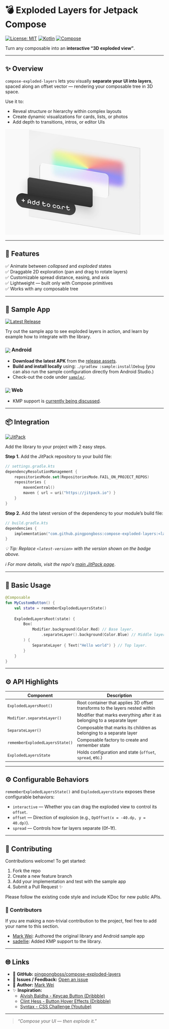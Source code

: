 # 💣 Exploded Layers for Jetpack Compose

[![License: MIT](https://img.shields.io/badge/License-MIT-blue.svg)](LICENSE)
[![Kotlin](https://img.shields.io/badge/Kotlin-2.0+-purple.svg)](https://kotlinlang.org)
[![Compose](https://img.shields.io/badge/Jetpack%20Compose-1.7+-teal.svg)](https://developer.android.com/jetpack/compose)

Turn any composable into an **interactive “3D exploded view”**.

---

## ✨ Overview

`compose-exploded-layers` lets you visually **separate your UI into layers**, spaced along an offset
vector — rendering your composable tree in 3D space.

Use it to:

- Reveal structure or hierarchy within complex layouts
- Create dynamic visualizations for cards, lists, or photos
- Add depth to transitions, intros, or editor UIs

<p align="center">
  <picture>
    <source srcset="./assets/demo.gif" type="image/gif">
    <img src="./assets/demo.jpg" width="600" alt="Exploded layers demo">
  </picture>
</p>

---

## 🚀 Features

✅ Animate between *collapsed* and *exploded* states  
✅ Draggable 2D exploration (pan and drag to rotate layers)  
✅ Customizable spread distance, easing, and axis  
✅ Lightweight — built only with Compose primitives  
✅ Works with any composable tree

---

## 📲 Sample App

[![Latest Release](https://img.shields.io/github/v/release/pingpongboss/compose-exploded-layers?color=brightgreen&label=release)](https://github.com/pingpongboss/compose-exploded-layers/releases)

Try out the sample app to see exploded layers in action, and learn by example how to integrate with
the library.

### <img src="https://cdn.simpleicons.org/android/3DDC84" width="18" align="absmiddle" /> Android

- **Download the latest APK** from
  the [release assets](https://github.com/pingpongboss/compose-exploded-layers/releases).
- **Build and install locally** using: `./gradlew :sample:installDebug` (you can also run the
  sample configuration directly from Android Studio.)
- Check-out the code under [`sample/`](sample).

### <img src="https://cdn.simpleicons.org/googlechrome/4285F4" width="18" align="absmiddle" /> Web

- KMP support
  is [currently being discussed](https://github.com/pingpongboss/compose-exploded-layers/pull/2).

---

## 📦 Integration

[![JitPack](https://jitpack.io/v/pingpongboss/compose-exploded-layers.svg)](https://jitpack.io/#pingpongboss/compose-exploded-layers)

Add the library to your project with 2 easy steps.

**Step 1.** Add the JitPack repository to your build file:

```kotlin
// settings.gradle.kts
dependencyResolutionManagement {
    repositoriesMode.set(RepositoriesMode.FAIL_ON_PROJECT_REPOS)
    repositories {
        mavenCentral()
        maven { url = uri("https://jitpack.io") }
    }
}
```

**Step 2.** Add the latest version of the dependency to your module’s build file:

```kotlin
// build.gradle.kts
dependencies {
    implementation("com.github.pingpongboss:compose-exploded-layers:<latest-version>")
}
````

*💡 Tip: Replace `<latest-version>` with the version shown on the badge above.*

*ℹ️ For more details, visit
the repo's [main JitPack page](https://jitpack.io/#pingpongboss/compose-exploded-layers)*.

---

## 📝 Basic Usage

```kotlin
@Composable
fun MyCustomButton() {
    val state = rememberExplodedLayersState()

    ExplodedLayersRoot(state) {
        Box(
            Modifier.background(Color.Red) // Base layer.
                .separateLayer().background(Color.Blue) // Middle layer.
        ) {
            SeparateLayer { Text("Hello world") } // Top layer.
        }
    }
}

```

---

## ⚙️ API Highlights

| Component                       | Description                                                                  |
|---------------------------------|------------------------------------------------------------------------------|
| `ExplodedLayersRoot()`          | Root container that applies 3D offset transforms to the layers nested within |
| `Modifier.separateLayer()`      | Modifier that marks everything after it as belonging to a separate layer     |
| `SeparateLayer()`               | Composable that marks its children as belonging to a separate layer          |
| `rememberExplodedLayersState()` | Composable factory to create and remember state                              |
| `ExplodedLayersState`           | Holds configuration and state (`offset`, `spread`, etc.)                     |

---

## ⚙️ Configurable Behaviors

`rememberExplodedLayersState()` and `ExplodedLayersState` exposes these configurable behaviors:

* `interactive` — Whether you can drag the exploded view to control its `offset`.
* `offset` — Direction of explosion (e.g., `DpOffset(x = -40.dp, y = 40.dp)`).
* `spread` — Controls how far layers separate (0f–1f).

---

## 🤝 Contributing

Contributions welcome!
To get started:

1. Fork the repo
2. Create a new feature branch
3. Add your implementation and test with the sample app
4. Submit a Pull Request ✨

Please follow the existing code style and include KDoc for new public APIs.

### 👥 Contributors

If you are making a non-trivial contribution to the project, feel free to add your name to this
section.

* [Mark Wei](https://www.linkedin.com/in/markwei/): Authored the original library and Android sample
  app
* [sadellie](https://sadellie.github.io/): Added KMP support to the library.

---

## 🌐 Links

* 📘 **GitHub:**
  [pingpongboss/compose-exploded-layers](https://github.com/pingpongboss/compose-exploded-layers)
* 💬 **Issues / Feedback:**
  [Open an issue](https://github.com/pingpongboss/compose-exploded-layers/issues)
* 🧠 **Author:**
  [Mark Wei](https://www.linkedin.com/in/markwei/)
* ✨ **Inspiration:**
    * [Alvish Baldha - Keycap Button (Dribbble)](https://dribbble.com/shots/25117095)
    * [Clint Hess - Button Hover Effects (Dribbble)](https://dribbble.com/shots/25326661-Button-Hover-Effects)
    * [Syntax - CSS Challenge (Youtube)](https://www.youtube.com/watch?v=xtRx-aNrNe8)

---

> *“Compose your UI — then explode it.”*